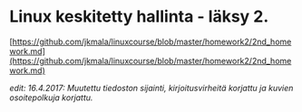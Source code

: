 # Linux keskitetty hallinta - läksy 2. 

[https://github.com/jkmala/linuxcourse/blob/master/homework2/2nd_homework.md](https://github.com/jkmala/linuxcourse/blob/master/homework2/2nd_homework.md)

*edit: 16.4.2017:
Muutettu tiedoston sijainti, kirjoitusvirheitä korjattu ja kuvien osoitepolkuja korjattu.*


